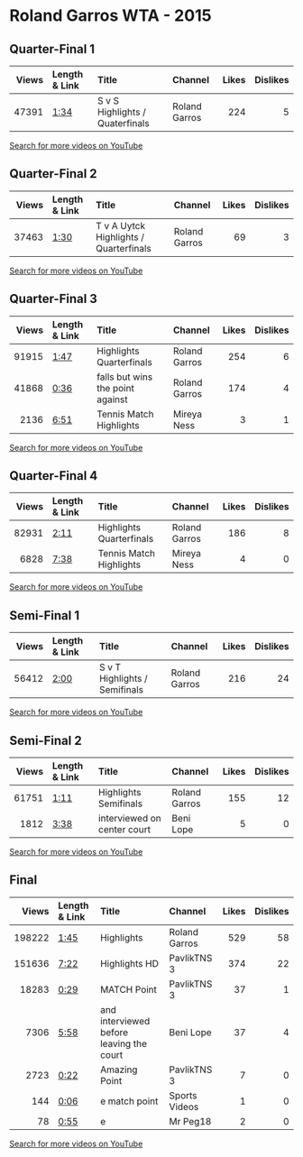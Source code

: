 
# Roland Garros WTA - 2015
    
## Quarter-Final 1
|   Views | Length & Link                                       | Title                                | Channel       |   Likes |   Dislikes |
|--------:|:----------------------------------------------------|:-------------------------------------|:--------------|--------:|-----------:|
|   47391 | [1:34](https://www.youtube.com/watch?v=C7Ipak4l7gk) | S  v S     Highlights / Quaterfinals | Roland Garros |     224 |          5 |

[Search for more videos on YouTube](https://www.youtube.com/results?search_query=%22roland+garros%22+%22Williams%22+%22Errani%22+%222015%22+%22highlights%22)     

## Quarter-Final 2
|   Views | Length & Link                                       | Title                                       | Channel       |   Likes |   Dislikes |
|--------:|:----------------------------------------------------|:--------------------------------------------|:--------------|--------:|-----------:|
|   37463 | [1:30](https://www.youtube.com/watch?v=RorTL5axYuI) | T  v A  Uytck    Highlights / Quarterfinals | Roland Garros |      69 |          3 |

[Search for more videos on YouTube](https://www.youtube.com/results?search_query=%22roland+garros%22+%22Bacsinszky%22+%22Uytvanck%22+%222015%22+%22highlights%22)     

## Quarter-Final 3
|   Views | Length & Link                                       | Title                            | Channel       |   Likes |   Dislikes |
|--------:|:----------------------------------------------------|:---------------------------------|:--------------|--------:|-----------:|
|   91915 | [1:47](https://www.youtube.com/watch?v=2XSQuoVNm5E) | Highlights   Quarterfinals       | Roland Garros |     254 |          6 |
|   41868 | [0:36](https://www.youtube.com/watch?v=tZzuUNu1lrA) | falls but wins the point against | Roland Garros |     174 |          4 |
|    2136 | [6:51](https://www.youtube.com/watch?v=LPtZUwaaKBc) | Tennis Match Highlights          | Mireya Ness   |       3 |          1 |

[Search for more videos on YouTube](https://www.youtube.com/results?search_query=%22roland+garros%22+%22Ivanovic%22+%22Svitolina%22+%222015%22+%22highlights%22)     

## Quarter-Final 4
|   Views | Length & Link                                       | Title                      | Channel       |   Likes |   Dislikes |
|--------:|:----------------------------------------------------|:---------------------------|:--------------|--------:|-----------:|
|   82931 | [2:11](https://www.youtube.com/watch?v=wAqOjnfJ-ZU) | Highlights   Quarterfinals | Roland Garros |     186 |          8 |
|    6828 | [7:38](https://www.youtube.com/watch?v=wm4RIDuBJnA) | Tennis Match Highlights    | Mireya Ness   |       4 |          0 |

[Search for more videos on YouTube](https://www.youtube.com/results?search_query=%22roland+garros%22+%22Safarova%22+%22Muguruza%22+%222015%22+%22highlights%22)     

## Semi-Final 1
|   Views | Length & Link                                       | Title                              | Channel       |   Likes |   Dislikes |
|--------:|:----------------------------------------------------|:-----------------------------------|:--------------|--------:|-----------:|
|   56412 | [2:00](https://www.youtube.com/watch?v=ZCAzWazH3fg) | S  v T     Highlights / Semifinals | Roland Garros |     216 |         24 |

[Search for more videos on YouTube](https://www.youtube.com/results?search_query=%22roland+garros%22+%22Williams%22+%22Bacsinszky%22+%222015%22+%22highlights%22)     

## Semi-Final 2
|   Views | Length & Link                                       | Title                       | Channel       |   Likes |   Dislikes |
|--------:|:----------------------------------------------------|:----------------------------|:--------------|--------:|-----------:|
|   61751 | [1:11](https://www.youtube.com/watch?v=i6_wPWZ8AgU) | Highlights   Semifinals     | Roland Garros |     155 |         12 |
|    1812 | [3:38](https://www.youtube.com/watch?v=2G1_PU3UxXs) | interviewed on center court | Beni Lope     |       5 |          0 |

[Search for more videos on YouTube](https://www.youtube.com/results?search_query=%22roland+garros%22+%22Safarova%22+%22Ivanovic%22+%222015%22+%22highlights%22)     

## Final
|   Views | Length & Link                                       | Title                                     | Channel       |   Likes |   Dislikes |
|--------:|:----------------------------------------------------|:------------------------------------------|:--------------|--------:|-----------:|
|  198222 | [1:45](https://www.youtube.com/watch?v=OzUtFZo8bKQ) | Highlights                                | Roland Garros |     529 |         58 |
|  151636 | [7:22](https://www.youtube.com/watch?v=Vw16ythFxHw) | Highlights HD                             | PavlikTNS 3   |     374 |         22 |
|   18283 | [0:29](https://www.youtube.com/watch?v=PBKqUBJgJE4) | MATCH Point                               | PavlikTNS 3   |      37 |          1 |
|    7306 | [5:58](https://www.youtube.com/watch?v=H1jiPkL5qW4) | and  interviewed before leaving the court | Beni Lope     |      37 |          4 |
|    2723 | [0:22](https://www.youtube.com/watch?v=rZhJT0XrKF0) | Amazing Point                             | PavlikTNS 3   |       7 |          0 |
|     144 | [0:06](https://www.youtube.com/watch?v=B74b5vue550) | e        match point                      | Sports Videos |       1 |          0 |
|      78 | [0:55](https://www.youtube.com/watch?v=kUKSXLY0Chw) | e                                         | Mr Peg18      |       2 |          0 |

[Search for more videos on YouTube](https://www.youtube.com/results?search_query=%22roland+garros%22+%22Williams%22+%22Safarova%22+%222015%22+%22highlights%22)     
